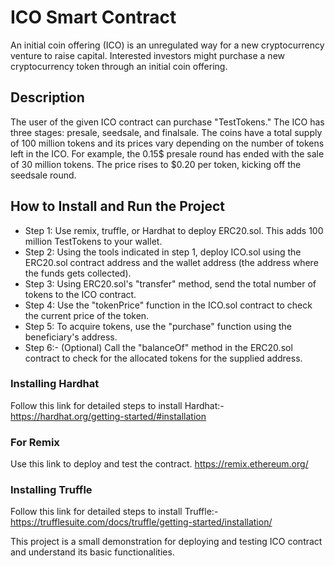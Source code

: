# ICO Smart Contract
An initial coin offering (ICO) is an unregulated way for a new cryptocurrency venture to raise capital. Interested investors might purchase a new cryptocurrency token through an initial coin offering.
## Description
The user of the given ICO contract can purchase "TestTokens." The ICO has three stages: presale, seedsale, and finalsale.
The coins have a total supply of 100 million tokens and its prices vary depending on the number of tokens left in the ICO.
For example, the 0.15$ presale round has ended with the sale of 30 million tokens. The price rises to $0.20 per token, kicking off the seedsale round.
## How to Install and Run the Project
* Step 1: Use remix, truffle, or Hardhat to deploy ERC20.sol. This adds 100 million TestTokens to your wallet.
* Step 2: Using the tools indicated in step 1, deploy ICO.sol using the ERC20.sol contract address and the wallet address (the address where the funds gets collected).
* Step 3: Using ERC20.sol's "transfer" method, send the total number of tokens to the ICO contract.
* Step 4: Use the "tokenPrice" function in the ICO.sol contract to check the current price of the token.
* Step 5: To acquire tokens, use the "purchase" function using the beneficiary's address.
* Step 6:- (Optional) Call the "balanceOf" method in the ERC20.sol contract to check for the allocated tokens for the supplied address.
### Installing Hardhat
Follow this link for detailed steps to install Hardhat:-
https://hardhat.org/getting-started/#installation

### For Remix
Use this link to deploy and test the contract.
https://remix.ethereum.org/

### Installing Truffle
Follow this link for detailed steps to install Truffle:-
https://trufflesuite.com/docs/truffle/getting-started/installation/

This project is a small demonstration for deploying and testing ICO contract and understand its basic functionalities.
